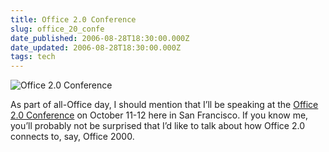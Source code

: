 ```yaml
---
title: Office 2.0 Conference
slug: office_20_confe
date_published: 2006-08-28T18:30:00.000Z
date_updated: 2006-08-28T18:30:00.000Z
tags: tech
---
```


![Office 2.0 Conference](http://www.dashes.com/anil/images/office20conf.gif)

As part of all-Office day, I should mention that I’ll be speaking at the [Office 2.0 Conference](http://www.office20con.com/) on October 11-12 here in San Francisco. If you know me, you’ll probably not be surprised that I’d like to talk about how Office 2.0 connects to, say, Office 2000.

